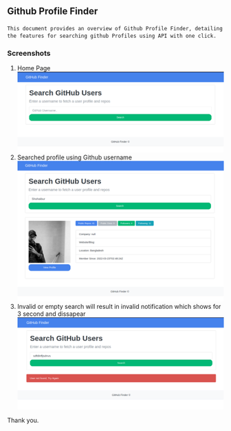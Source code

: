 ## Github Profile Finder 
`
This document provides an overview of Github Profile Finder, detailing the features for searching github Profiles using API with one click.
`

### Screenshots

<ol>
  <li>Home Page <br>
    <img src="docs/img1.png" alt="Home Page">
  </li>
  <li>Searched profile using Github username  <br>
    <img src="docs/img2.png" alt="SearchedProfile">
  </li>
  <li>
    Invalid or empty search will result in invalid notification which shows for 3 second and dissapear <br>
    <img src="docs/img3.png" alt="error">
  </li>
</ol>


Thank you.
